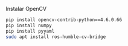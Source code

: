 
Instalar OpenCV
```bash
pip install opencv-contrib-python==4.6.0.66
pip install numpy
pip install pyyaml
sudo apt install ros-humble-cv-bridge
````
